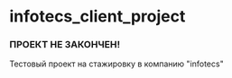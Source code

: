# infotecs_client_project

### ПРОЕКТ НЕ ЗАКОНЧЕН!
 Тестовый проект на стажировку в компанию "infotecs"
